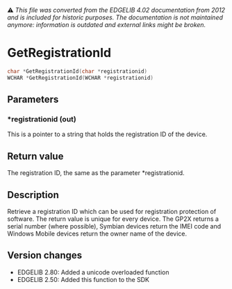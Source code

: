 :warning: _This file was converted from the EDGELIB 4.02 documentation from 2012 and is included for historic purposes. The documentation is not maintained anymore: information is outdated and external links might be broken._

# GetRegistrationId


```c++
char *GetRegistrationId(char *registrationid) 
WCHAR *GetRegistrationId(WCHAR *registrationid)
```

## Parameters
### *registrationid (out)
This is a pointer to a string that holds the registration ID of the device.

## Return value
The registration ID, the same as the parameter *registrationid.

## Description
Retrieve a registration ID which can be used for registration protection of software. The return value is unique for every device. The GP2X returns a serial number (where possible), Symbian devices return the IMEI code and Windows Mobile devices return the owner name of the device.

## Version changes
- EDGELIB 2.80: Added a unicode overloaded function 
- EDGELIB 2.50: Added this function to the SDK

